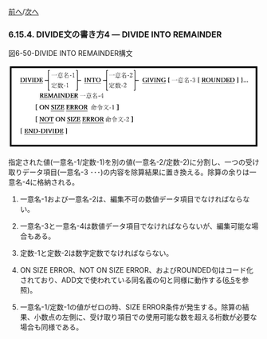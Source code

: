 <!--navi start-->
[前へ](6-15-3.md)/[次へ](6-15-5.md)
<!--navi end-->
### 6.15.4. DIVIDE文の書き方4 ― DIVIDE INTO REMAINDER

図6-50-DIVIDE INTO REMAINDER構文

![alt text](Image/6-50-Divide.png)

指定された値(一意名-1/定数-1)を別の値(一意名-2/定数-2)に分割し、一つの受け取りデータ項目(一意名-3 ･･･)の内容を除算結果に置き換える。除算の余りは一意名-4に格納される。

1. 一意名-1および一意名-2は、編集不可の数値データ項目でなければならない。

2. 一意名-3と一意名-4は数値データ項目でなければならないが、編集可能な場合もある。

3. 定数-1と定数-2は数字定数でなければならない。

4. ON SIZE ERROR、NOT ON SIZE ERROR、およびROUNDED句はコード化されており、ADD文で使われている同名義の句と同様に動作する([6.5](6-5-1.md)を参照)。

5. 一意名-1/定数-1の値がゼロの時、SIZE ERROR条件が発生する。除算の結果、小数点の左側に、受け取り項目での使用可能な数を超える桁数が必要な場合も同様である。
